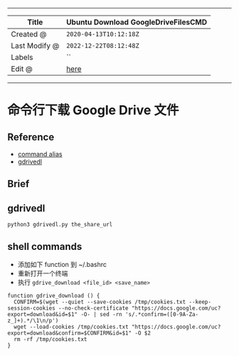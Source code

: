 -----

| Title         | Ubuntu Download GoogleDriveFilesCMD                  |
| ------------- | ---------------------------------------------------- |
| Created @     | `2020-04-13T10:12:18Z`                               |
| Last Modify @ | `2022-12-22T08:12:48Z`                               |
| Labels        | \`\`                                                 |
| Edit @        | [here](https://github.com/junxnone/linux/issues/109) |

-----

# 命令行下载 Google Drive 文件

## Reference

  - [command
    alias](https://gist.github.com/iamtekeste/3cdfd0366ebfd2c0d805#gistcomment-2359248)
  - [gdrivedl](https://github.com/matthuisman/gdrivedl)

## Brief

## gdrivedl

    python3 gdrivedl.py the_share_url

## shell commands

  - 添加如下 function 到 \~/.bashrc
  - 重新打开一个终端
  - 执行 `gdrive_download <file_id> <save_name>`

<!-- end list -->

    function gdrive_download () {
      CONFIRM=$(wget --quiet --save-cookies /tmp/cookies.txt --keep-session-cookies --no-check-certificate "https://docs.google.com/uc?export=download&id=$1" -O- | sed -rn 's/.*confirm=([0-9A-Za-z_]+).*/\1\n/p')
      wget --load-cookies /tmp/cookies.txt "https://docs.google.com/uc?export=download&confirm=$CONFIRM&id=$1" -O $2
      rm -rf /tmp/cookies.txt
    }
